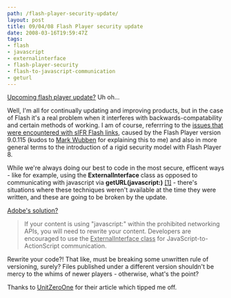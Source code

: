 ```yaml
---
path: /flash-player-security-update/
layout: post
title: 09/04/08 Flash Player security update
date: 2008-03-16T19:59:47Z
tags:
- flash
- javascript
- externalinterface
- flash-player-security
- flash-to-javascript-communication
- geturl
---
```


<a href="http://www.adobe.com/devnet/flashplayer/articles/flash_player9_security_update.html" title="Open link in a new window" target="_blank">Upcoming flash player update?</a> Uh oh...

Well, I'm all for continually updating and improving products, but in the case of Flash it's a real problem when it interferes with backwards-compatability and certain methods of working.  I am of course, referrring to the <a href="http://www.psyked.co.uk/adobe/flash/sifr-links-not-working.htm" title="Open link in a new window" target="_blank">issues that were encountered with sIFR Flash links</a>, caused by the Flash Player version 9.0.115 (kudos to <span class="autore"></span><a href="http://novemberborn.net/" rel="external nofollow">Mark Wubben</a> for explaining this to me) and also in more general terms to the introduction of a rigid security model with Flash Player 8.

While we're always doing our best to code in the most secure, efficent ways - like for example, using the <strong>ExternalInterface </strong>class as opposed to communicating with javascript via <strong>getURL(javascript:)</strong> <a href="http://www.psyked.co.uk/actionscript/actionscript-geturl-vs-externalinterface-when-why.htm">[1]</a>  - there's situations where these techniques weren't available at the time they were written, and these are going to be broken by the update.

<a href="http://www.adobe.com/devnet/flashplayer/articles/flash_player9_security_update.html#javascript" title="Open link in a new window" target="_blank">Adobe's solution?</a>
<blockquote> If your content is using "javascript:" within the 		    prohibited networking APIs, you will need to rewrite your content. Developers 		    are encouraged to use the <u>ExternalInterface 		      class</u> for JavaScript-to-ActionScript communication.</blockquote>
Rewrite your code?!  That like, must be breaking some unwritten rule of versioning, surely?  Files published under a different version shouldn't be mercy to the whims of newer players - otherwise, what's the point?

Thanks to <a href="http://www.unitzeroone.com/blog/2008/03/11/developers-beware-upcoming-flash-security-update-april-2008/" title="Open link in a new window" target="_blank">UnitZeroOne</a> for their article which tipped me off.